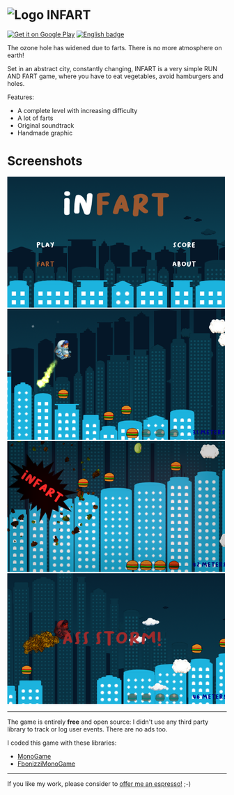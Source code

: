 # ![Logo](Infart/Assets/_Other/web_hi_res_512.png=72) INFART

 [<img 
	height="60px" 
	alt='Get it on Google Play' 
	src='https://play.google.com/intl/en_us/badges/images/generic/en_badge_web_generic.png'/>](https://play.google.com/store/apps/details?id=com.francescobonizzi.infart)
[<img 
	height="60px"
	src='https://assets.windowsphone.com/85864462-9c82-451e-9355-a3d5f874397a/English_get-it-from-MS_InvariantCulture_Default.png' 
	alt='English badge' />](https://www.microsoft.com/store/apps/9WZDNCRDHRJH)

The ozone hole has widened due to farts. There is no more atmosphere on earth!

Set in an abstract city, constantly changing, INFART is a very simple RUN AND FART game, where you have to eat vegetables, avoid hamburgers and holes. 

Features:
- A complete level with increasing difficulty
- A lot of farts
- Original soundtrack
- Handmade graphic

# Screenshots

<img src="https://github.com/FrancescoBonizzi/InfartGame/raw/master/Infart/Assets/_Other/Screenshots/EN/1.png" width="500">

<img src="https://github.com/FrancescoBonizzi/InfartGame/raw/master/Infart/Assets/_Other/Screenshots/EN/2.png" width="500">

<img src="https://github.com/FrancescoBonizzi/InfartGame/raw/master/Infart/Assets/_Other/Screenshots/EN/3.png" width="500">

<img src="https://github.com/FrancescoBonizzi/InfartGame/raw/master/Infart/Assets/_Other/Screenshots/EN/4.png" width="500">

---

The game is entirely **free** and open source: I didn't use any third party library to track or log user events. There are no ads too.

I coded this game with these libraries:
- [MonoGame](https://github.com/MonoGame)
- [FbonizziMonoGame](https://github.com/FrancescoBonizzi/FbonizziMonoGame)

---

If you like my work, please consider to [offer me an espresso!](https://www.paypal.com/cgi-bin/webscr?cmd=_donations&business=DTT7P8N3TV7N6&currency_code=EUR&source=url) ;-)
